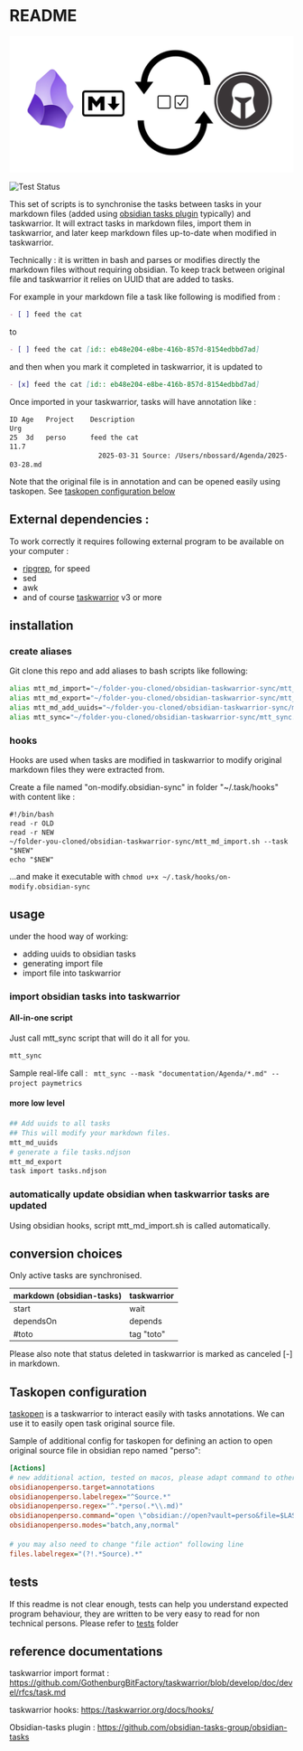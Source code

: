 # README

![](images/welcome_image.webp)

![Test Status](https://github.com/nbossard/obsidian-taskwarrior-sync/actions/workflows/tests.yml/badge.svg)

This set of scripts is to synchronise the tasks between tasks in your markdown files (added using [obsidian tasks plugin](https://github.com/obsidian-tasks-group/obsidian-tasks) typically) and taskwarrior.
It will extract tasks in markdown files, import them in taskwarrior, and later keep markdown files up-to-date when modified in taskwarrior.

Technically : it is written in bash and parses or modifies directly the markdown files without requiring obsidian. To keep track between original file and taskwarrior it relies on UUID that are added to tasks.

For example in your markdown file a task like following is modified from :
```markdown
- [ ] feed the cat
```
to

```markdown
- [ ] feed the cat [id:: eb48e204-e8be-416b-857d-8154edbbd7ad]
```

and then when you mark it completed in taskwarrior, it is updated to

```markdown
- [x] feed the cat [id:: eb48e204-e8be-416b-857d-8154edbbd7ad]
```

Once imported in your taskwarrior, tasks will have annotation like :

```text
ID Age   Project    Description                                                                                                                                        Urg
25  3d   perso      feed the cat                                                                                                        11.7
                      2025-03-31 Source: /Users/nbossard/Agenda/2025-03-28.md
```

Note that the original file is in annotation and can be opened easily using taskopen. See [taskopen configuration below](#taskopen-configuration)

## External dependencies :

To work correctly it requires following external program to be available on your computer :

- [ripgrep](https://github.com/BurntSushi/ripgrep), for speed
- sed
- awk
- and of course [taskwarrior](https://taskwarrior.org/) v3 or more

## installation

### create aliases

Git clone this repo and add aliases to bash scripts like following:

```bash
alias mtt_md_import="~/folder-you-cloned/obsidian-taskwarrior-sync/mtt_md_import.sh"
alias mtt_md_export="~/folder-you-cloned/obsidian-taskwarrior-sync/mtt_md_export.sh"
alias mtt_md_add_uuids="~/folder-you-cloned/obsidian-taskwarrior-sync/mtt_md_add_uuids.sh"
alias mtt_sync="~/folder-you-cloned/obsidian-taskwarrior-sync/mtt_sync.sh"
```

### hooks

Hooks are used when tasks are modified in taskwarrior to modify original markdown files they were extracted from.

Create a file named "on-modify.obsidian-sync" in folder "~/.task/hooks" with content like :
```
#!/bin/bash
read -r OLD
read -r NEW
~/folder-you-cloned/obsidian-taskwarrior-sync/mtt_md_import.sh --task "$NEW"
echo "$NEW"
```

...and make it executable with `chmod u+x ~/.task/hooks/on-modify.obsidian-sync`

## usage

under the hood way of working:

- adding uuids to obsidian tasks
- generating import file
- import file into taskwarrior

### import obsidian tasks into taskwarrior

#### All-in-one script

Just call mtt_sync script that will do it all for you.

```bash
mtt_sync
```

Sample real-life call : ` mtt_sync --mask "documentation/Agenda/*.md" --project paymetrics`

#### more low level

```bash
## Add uuids to all tasks
## This will modify your markdown files.
mtt_md_uuids
# generate a file tasks.ndjson
mtt_md_export
task import tasks.ndjson
```

### automatically update obsidian when taskwarrior tasks are updated

Using obsidian hooks, script mtt_md_import.sh is called automatically.

## conversion choices

Only active tasks are synchronised.

| markdown (obsidian-tasks)| taskwarrior |
| ------------- | ----------- |
| start         | wait        |
| dependsOn     | depends     |
| #toto         | tag "toto"  |

Please also note that status deleted in taskwarrior is marked as canceled [-] in markdown.

## Taskopen configuration

[taskopen](https://github.com/jschlatow/taskopen) is a taskwarrior to interact easily with tasks annotations.
We can use it to easily open task original source file.

Sample of additional config for taskopen for defining an action to open original source file in obsidian repo named "perso":

```ini
[Actions]
# new additional action, tested on macos, please adapt command to other OS
obsidianopenperso.target=annotations
obsidianopenperso.labelregex="^Source.*"
obsidianopenperso.regex="^.*perso(.*\\.md)"
obsidianopenperso.command="open \"obsidian://open?vault=perso&file=$LAST_MATCH\""
obsidianopenperso.modes="batch,any,normal"

# you may also need to change "file action" following line
files.labelregex="(?!.*Source).*"
```

## tests

If this readme is not clear enough, tests can help you understand expected program behaviour, they are written to be very easy to read for non technical persons.
Please refer to [tests](./tests/README.md) folder

## reference documentations

taskwarrior import format : <https://github.com/GothenburgBitFactory/taskwarrior/blob/develop/doc/devel/rfcs/task.md>

taskwarrior hooks: <https://taskwarrior.org/docs/hooks/>

Obsidian-tasks plugin : <https://github.com/obsidian-tasks-group/obsidian-tasks>

